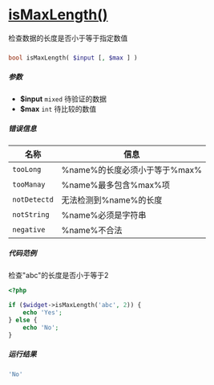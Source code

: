 [isMaxLength()](http://twinh.github.com/widget/api/isMaxLength)
===============================================================

检查数据的长度是否小于等于指定数值

### 
```php
bool isMaxLength( $input [, $max ] )
```

##### 参数
* **$input** `mixed` 待验证的数据
* **$max** `int` 待比较的数值

##### 错误信息
| **名称**              | **信息**                                                       | 
|-----------------------|----------------------------------------------------------------|
| `tooLong`             | %name%的长度必须小于等于%max%                                  |
| `tooManay`            | %name%最多包含%max%项                                          |
| `notDetectd`          | 无法检测到%name%的长度                                         |
| `notString`           | %name%必须是字符串                                             |
| `negative`            | %name%不合法                                                   |

##### 代码范例
检查"abc"的长度是否小于等于2
```php
<?php
 
if ($widget->isMaxLength('abc', 2)) {
    echo 'Yes';
} else {
    echo 'No';
}
```
##### 运行结果
```php
'No'
```
